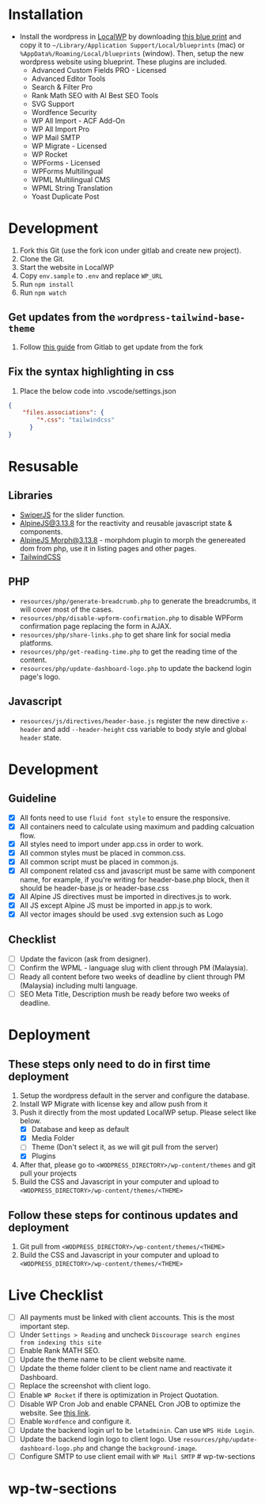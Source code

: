 # Installation

- Install the wordpress in [LocalWP](https://localwp.com/) by downloading [this blue print](https://drive.google.com/drive/folders/1yBcV8aBw4QXZFc_x7LEvuW0ANoUlQ5Rc?usp=sharing) and copy it to `~/Library/Application Support/Local/blueprints` (mac) or `%AppData%/Roaming/Local/blueprints` (window). Then, setup the new wordpress website using blueprint. These plugins are included.
  - Advanced Custom Fields PRO - Licensed
  - Advanced Editor Tools 
  - Search & Filter Pro
  - Rank Math SEO with AI Best SEO Tools
  - SVG Support
  - Wordfence Security
  - WP All Import - ACF Add-On
  - WP All Import Pro
  - WP Mail SMTP
  - WP Migrate - Licensed
  - WP Rocket
  - WPForms - Licensed
  - WPForms Multilingual
  - WPML Multilingual CMS
  - WPML String Translation
  - Yoast Duplicate Post

# Development 

1. Fork this Git (use the fork icon under gitlab and create new project).
2. Clone the Git.
3. Start the website in LocalWP
4. Copy `env.sample` to `.env` and replace `WP_URL` 
5. Run `npm install`
6. Run `npm watch`

## Get updates from the `wordpress-tailwind-base-theme` 
1. Follow [this guide](https://docs.gitlab.com/ee/user/project/repository/forking_workflow.html#from-the-command-line) from Gitlab to get update from the fork

## Fix the syntax highlighting in css
1. Place the below code into .vscode/settings.json
```json
{
    "files.associations": {
        "*.css": "tailwindcss"
      }
}
```

# Resusable 

## Libraries
- [SwiperJS](https://swiperjs.com/) for the slider function.
- [AlpineJS@3.13.8](https://alpinejs.dev/) for the reactivity and reusable javascript state & components. 
- [AlpineJS Morph@3.13.8](https://alpinejs.dev/plugins/morph) - morphdom plugin to morph the genereated dom from php, use it in listing pages and other pages.
- [TailwindCSS](tailwindcss.com) 


## PHP 
- `resources/php/generate-breadcrumb.php` to generate the breadcrumbs, it will cover most of the cases.
- `resources/php/disable-wpform-confirmation.php` to disable WPForm confirmation page replacing the form in AJAX.
- `resources/php/share-links.php` to get share link for social media platforms. 
- `resources/php/get-reading-time.php` to get the reading time of the content.
- `resources/php/update-dashboard-logo.php` to update the backend login page's logo.

## Javascript
- `resources/js/directives/header-base.js` register the new directive `x-header` and add `--header-height` css variable to body style and global `header` state. 

# Development 

## Guideline

- [x] All fonts need to use `fluid font style` to ensure the responsive.
- [x] All containers need to calculate using maximum and padding calcuation flow. 
- [x] All styles need to import under app.css in order to work.
- [x] All common styles must be placed in common.css.
- [x] All common script must be placed in common.js.
- [x] All component related css and javascript must be same with component name, for example, if you're writing for header-base.php block, then it should be header-base.js or header-base.css
- [x] All Alpine JS directives must be imported in directives.js to work. 
- [x] All JS except Alpine JS must be imported in app.js to work.
- [x] All vector images should be used .svg extension such as Logo

## Checklist 

- [ ] Update the favicon (ask from designer).
- [ ] Confirm the WPML - language slug with client through PM (Malaysia). 
- [ ] Ready all content before two weeks of deadline by client through PM (Malaysia) including multi language.
- [ ] SEO Meta Title, Description mush be ready before two weeks of deadline.

# Deployment 

## These steps only need to do in first time deployment

1. Setup the wordpress default in the server and configure the database.
2. Install WP Migrate with license key and allow push from it 
3. Push it directly from the most updated LocalWP setup. Please select like below.
   - [x] Database and keep as default
   - [x] Media Folder
   - [ ] Theme (Don't select it, as we will git pull from the server)
   - [x] Plugins
4. After that, please go to `<WODPRESS_DIRECTORY>/wp-content/themes` and git pull your projects
5. Build the CSS and Javascript in your computer and upload to `<WODPRESS_DIRECTORY>/wp-content/themes/<THEME>` 

## Follow these steps for continous updates and deployment 

1. Git pull from `<WODPRESS_DIRECTORY>/wp-content/themes/<THEME>` 
2. Build the CSS and Javascript in your computer and upload to `<WODPRESS_DIRECTORY>/wp-content/themes/<THEME>` 

# Live Checklist

- [ ] All payments must be linked with client accounts. This is the most important step.
- [ ] Under `Settings > Reading` and uncheck `Discourage search engines from indexing this site` 
- [ ] Enable Rank MATH SEO.
- [ ] Update the theme name to be client website name.
- [ ] Update the theme folder client to be client name and reactivate it Dashboard.
- [ ] Replace the screenshot with client logo.
- [ ] Enable `WP Rocket` if there is optimization in Project Quotation.
- [ ] Disable WP Cron Job and enable CPANEL Cron JOB to optimize the website. See [this link](https://support.cpanel.net/hc/en-us/articles/10687844130199-How-to-replace-wp-cron-with-cron-job-without-WP-Toolkit). 
- [ ] Enable `Wordfence` and configure it. 
- [ ] Update the backend login url to be `letadminin`. Can use `WPS Hide Login`. 
- [ ] Update the backend login logo to client logo. Use `resources/php/update-dashboard-logo.php` and change the `background-image`.
- [ ] Configure SMTP to use client email with `WP Mail SMTP` # wp-tw-sections
# wp-tw-sections
